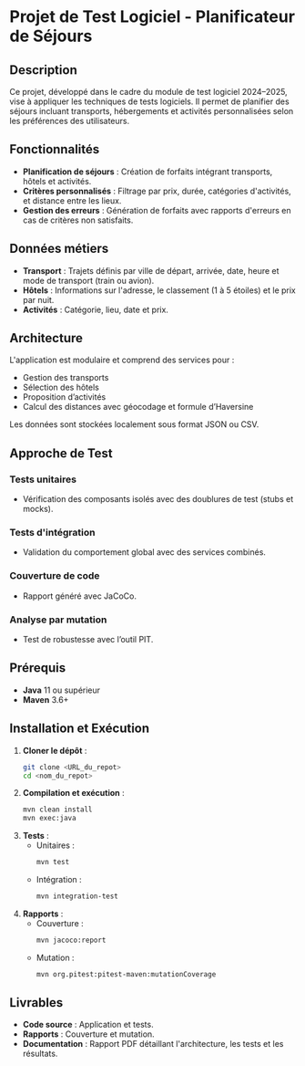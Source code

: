 # Projet de Test Logiciel - Planificateur de Séjours

## Description
Ce projet, développé dans le cadre du module de test logiciel 2024–2025, vise à appliquer les techniques de tests logiciels. Il permet de planifier des séjours incluant transports, hébergements et activités personnalisées selon les préférences des utilisateurs.

## Fonctionnalités
- **Planification de séjours** : Création de forfaits intégrant transports, hôtels et activités.
- **Critères personnalisés** : Filtrage par prix, durée, catégories d'activités, et distance entre les lieux.
- **Gestion des erreurs** : Génération de forfaits avec rapports d'erreurs en cas de critères non satisfaits.

## Données métiers
- **Transport** : Trajets définis par ville de départ, arrivée, date, heure et mode de transport (train ou avion).
- **Hôtels** : Informations sur l'adresse, le classement (1 à 5 étoiles) et le prix par nuit.
- **Activités** : Catégorie, lieu, date et prix.

## Architecture
L'application est modulaire et comprend des services pour :
- Gestion des transports
- Sélection des hôtels
- Proposition d’activités
- Calcul des distances avec géocodage et formule d’Haversine

Les données sont stockées localement sous format JSON ou CSV.

## Approche de Test
### Tests unitaires
- Vérification des composants isolés avec des doublures de test (stubs et mocks).
### Tests d'intégration
- Validation du comportement global avec des services combinés.
### Couverture de code
- Rapport généré avec JaCoCo.
### Analyse par mutation
- Test de robustesse avec l’outil PIT.

## Prérequis
- **Java** 11 ou supérieur
- **Maven** 3.6+

## Installation et Exécution
1. **Cloner le dépôt** :
   ```bash
   git clone <URL_du_repot>
   cd <nom_du_repot>
   ```
2. **Compilation et exécution** :
   ```bash
   mvn clean install
   mvn exec:java
   ```
3. **Tests** :
   - Unitaires :
     ```bash
     mvn test
     ```
   - Intégration :
     ```bash
     mvn integration-test
     ```
4. **Rapports** :
   - Couverture :
     ```bash
     mvn jacoco:report
     ```
   - Mutation :
     ```bash
     mvn org.pitest:pitest-maven:mutationCoverage
     ```

## Livrables
- **Code source** : Application et tests.
- **Rapports** : Couverture et mutation.
- **Documentation** : Rapport PDF détaillant l'architecture, les tests et les résultats.


